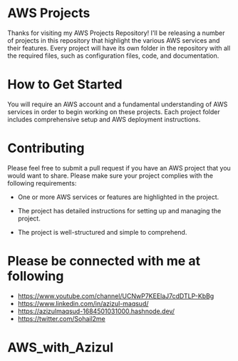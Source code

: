 # AWS Projects 

Thanks for visiting my AWS Projects Repository! I'll be releasing a number of projects in this repository that highlight the various AWS services and their features. Every project will have its own folder in the repository with all the required files, such as configuration files, code, and documentation.

# How to Get Started

You will require an AWS account and a fundamental understanding of AWS services in order to begin working on these projects. Each project folder includes comprehensive setup and AWS deployment instructions.

# Contributing

Please feel free to submit a pull request if you have an AWS project that you would want to share. Please make sure your project complies with the following requirements:

- One or more AWS services or features are highlighted in the project.
- The project has detailed instructions for setting up and managing the project.

- The project is well-structured and simple to comprehend.

# Please be connected with me at following
 
- https://www.youtube.com/channel/UCNwP7KEElaJ7cdDTLP-KbBg
- https://www.linkedin.com/in/azizul-maqsud/
- https://azizulmaqsud-1684501031000.hashnode.dev/
- https://twitter.com/Sohail2me



# AWS_with_Azizul

